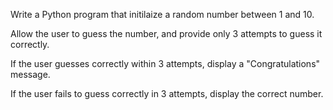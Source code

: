 Write a Python program that initilaize a random number between 1 and 10. 

Allow the user to guess the number, and provide only 3 attempts to guess it correctly.

If the user guesses correctly within 3 attempts, display a "Congratulations" message.

If the user fails to guess correctly in 3 attempts, display the correct number.

